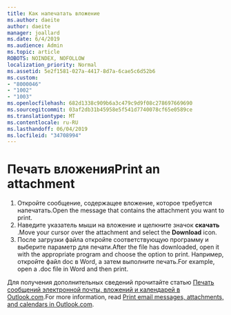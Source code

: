 ```yaml
---
title: Как напечатать вложение
ms.author: daeite
author: daeite
manager: joallard
ms.date: 6/4/2019
ms.audience: Admin
ms.topic: article
ROBOTS: NOINDEX, NOFOLLOW
localization_priority: Normal
ms.assetid: 5e2f1581-027a-4417-8d7a-6cae5c6d52b6
ms.custom:
- "8000046"
- "1002"
- "1003"
ms.openlocfilehash: 682d1338c909b6a3c479c9d9f08c278697669690
ms.sourcegitcommit: 03af2db31b45958e5f541d7740078cf65e0589ce
ms.translationtype: MT
ms.contentlocale: ru-RU
ms.lasthandoff: 06/04/2019
ms.locfileid: "34708994"
---
```

# <a name="print-an-attachment"></a><span data-ttu-id="721b9-102">Печать вложения</span><span class="sxs-lookup"><span data-stu-id="721b9-102">Print an attachment</span></span>

1. <span data-ttu-id="721b9-103">Откройте сообщение, содержащее вложение, которое требуется напечатать.</span><span class="sxs-lookup"><span data-stu-id="721b9-103">Open the message that contains the attachment you want to print.</span></span>
2. <span data-ttu-id="721b9-104">Наведите указатель мыши на вложение и щелкните значок **скачать** .</span><span class="sxs-lookup"><span data-stu-id="721b9-104">Move your cursor over the attachment and select the **Download** icon.</span></span>
3. <span data-ttu-id="721b9-105">После загрузки файла откройте соответствующую программу и выберите параметр для печати.</span><span class="sxs-lookup"><span data-stu-id="721b9-105">After the file has downloaded, open it with the appropriate program and choose the option to print.</span></span> <span data-ttu-id="721b9-106">Например, откройте файл doc в Word, а затем выполните печать.</span><span class="sxs-lookup"><span data-stu-id="721b9-106">For example, open a .doc file in Word and then print.</span></span>

<span data-ttu-id="721b9-107">Для получения дополнительных сведений прочитайте статью [Печать сообщений электронной почты, вложений и календарей в Outlook.com](https://go.microsoft.com/fwlink/?linkid=2021110&amp;clcid=0x409).</span><span class="sxs-lookup"><span data-stu-id="721b9-107">For more information, read [Print email messages, attachments, and calendars in Outlook.com](https://go.microsoft.com/fwlink/?linkid=2021110&amp;clcid=0x409).</span></span>